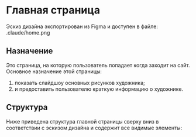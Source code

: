 # Главная страница

Эскиз дизайна экспортирован из Figma и доступен в файле: .claude/home.png

## Назначение

Это страница, на которую пользователь попадает когда заходит на сайт.
Основное назначение этой страницы:

1. показать слайдшоу основных рисунков художника;
2. и предоставить пользователю краткую информацию о художнике.

## Структура

Ниже приведена структура главной страницы сверху вниз в соответствии с эскизом дизайна и содержит все видимые элементы:
<home>
<Navigation>
<ArtistLogo />
<NavButtons>
<Home />
<CurriculumVitae />
<ArtGallery/>
</NavButtons>
</Navigation>
<HeroSlideshow>
<MetadataOverlay>
<TopBottomGradientShadow />
<Size />
<Description />
<FileWeight />
<ArtTitle>
<Barcode />
<Title />
<SquaresSVG />
</ArtTitle>
</MetadataOverlay>
<Slideshow />
<ArtistBranding>
<ArtistLogo />
<BrandingText />
<SlideshowControllers />
<BottomTopGradientShadow />
</ArtistBranding>
</HeroSlideshow>
<AboutMe>
<CharacterIllustration />
<InfoCard>
<Title>
<ArtistName />
<DayOfBirth />
<Location />
<ShortSelfPresentationText />
</InfoCard>
</AboutMe>

 <Footer>
   <SocialLinks>
     <Artstation />
     <X_Twitter />
     <Telegram />
     <Youtube />
     <Discord />
     <VK />
   </SocialLinks>
   <Nav>
     <Home />
     <CurriculumVitae />
     <ArtGallery />
     <Projects />
   </Nav>
   <ScanningSVG>
   <WavedBackground>
 </Footer>
</home>

Ниже приведено описание некоторых важных элементов.

### Navigation

Общая для всех страниц панель навигации. Так что по сути не является частью главной страницы.
Но отображатся на ней на самом верху.

При прокручивании экрана перемещается вслед за скроллом.
Имеет прозрачность и эффект блюр. Выглядит как матовое серое полупрозрачное стекло.

Пример кнопки для текущей страницы:

```
[◊] HOME
```

Пример кнопки для всех остальных страниц:

```
/ ART GALLERY
```

Кнопки на этой панели имеют две анимации:

- при наведении;
- при нажатии.

#### При наведении

1. Кнопка текущей страницы меняет цвет с бирюзового на белый
2. Кнопка раздела, на который навели курсор мыши, меняет цвет с белого на бирюзовый.

#### При нажатии

1. Кнопка текущей страницы выполнят path transform для разделителя [◊] -> /
2. Кнопка раздела, на который навели курсор мыши, выполнят path transform для разделителя / -> [◊]

path transform выполняется в два шага:

1. [◊] -> |
2. | -> /

обратный path transform в обратном порядке:

1. / -> |
2. | -> [◊]

/, |, [◊] - это три SVG иконки:
/ - .claude/nav1.svg
| - .claude/nav2.svg
[◊] .claude/nav3.svg

### HeroSlideshow

Пожалуй главный элемент на страницы. Отображает слайдшоу артов.
Для плавного перехода между рисунками HeroSlideshow загружает все арты,
и помечает текущий как видимый, остальные не видны.

> Важно! Предзагруженные рисунки лежат друг под другом по оси Z и не смещены относительно друг друга по осям X и Y

Каждые 5 секунд происходит плавная смена видимого арта.

#### Типы артов для адаптивного отображения

Арты классифицируются по трем категориям для оптимального отображения на разных устройствах:

- **Вертикальные арты** - оптимизированы для просмотра на мобильных устройствах (портретная ориентация)
- **Горизонтальные арты** - оптимизированы для просмотра на десктопе (ландшафтная ориентация)
- **Смешанные арты** - универсальные, хорошо смотрятся как на десктопе, так и на мобильных устройствах

Система автоматически подбирает наиболее подходящие арты в зависимости от устройства пользователя.

### Size

Тут текстом показано размер рисунка, который сейчас отображается.
Пример:

```
size:
6264/3554
```

Шрифт: Erbos Draco 1st Open NBP

### Description

Тут текстом выводится описание рисунка, который сейчас отображается.
Пример:

```
Description:
Comm-Illustration
```

Шрифт: Erbos Draco 1st Open NBP

### FileWeight

Тут текстом отображает размер оригинального файла рисунка, который сейчас отображается.
Пример:

```
weight:
8.3 mb
```

Шрифт: Erbos Draco 1st Open NBP

### ArtTitle

Тут текстом отображает название рисунка, который сейчас отображается.
Дизайн этого элемента имеет более сложную структуру.
Barcode - Штрихкод белым цветом
Title - название рисунка
SquaresSVG - .claude/square_svg.svg

Шрифт: Erbos Draco 1st Open NBP

### TopBottomGradientShadow

Градиент предназначенный для того, чтобы текст MetadataOverlay лучше читался:

```css
background: linear-gradient(180deg, rgba(0, 0, 0, 0.7) 40.38%, #ffffff 100%);
mix-blend-mode: multiply;
opacity: 0.7;
```

### BottomTopGradientShadow

Градиент предназначенный для того, чтобы текст ArtistBranding лучше читался:

```css
background: linear-gradient(180deg, #ffffff 0%, #000000 100%);
mix-blend-mode: multiply;
opacity: 0.7;
```

### SlideshowControllers

Кнопки управления слайдшоу. Расположены в правом нижнем углу. Имеют особый дизайн и анимацию.

Вот более подробная структура:
<SlideshowControllers>
<PrevButton />
<PlayPauseButton />
<NextButton />
</SlideshowControllers>

Все элементы расположены в одну строку в три колонки.
Вот как они выглядят:

1.  PrevButton - круг с залитым фоном, в котором сделана прорезь в виде символа <
2.  NextButton - круг с залитым фоном, в котором сделана прорезь в виде символа >
3.  PlayPauseButton - в зависимости от состояния иконка паузы или play, обведенная кругом прогрессера с анимацией. Прогрессер заполняется красным.

### CharacterIllustration

Аватар художника: .claude/avatar.png

### InfoCard

Карточка с краткой информацией о художнике. Важно обратить внимание на дизайн элементов карточки и на шрифты.
Фон карточки серый, правый нижний угол скруглен.

Сверху вниз карточка содержит:

1.  В верхней части заголовок '/About me'. Шрифт заголовка: ISL_Andvari
2.  Расположенные в две колонки: ArtistName и DayOfBirth.
    Фон заголовка каждой черный, правый нижний угол скруглен. Шрифт белый: Content
    Имя и дата рождения написаны шрифтом ISL_Andvari крупно.
    В ArtistName есть третья строка, где мелким шрифтом написан никнейм. Шрифт: Content
3.  Location - краткое текущее местоположение художника.
4.  Разделительная черта
5.  Текст с самопрезентацией художника.

ArtistName, DayOfBirth и Location могут быть реализованы одним и тем же компонентом React.

### ScanningSVG

📡 стикер .claude/footer.png

### SocialLinks

Это ссылки на социальные сети, например:
<Discord>
[{{DiscordSVG}}] Discord
</Discord>
Тут используется шрифт Erbos Draco 1st Open NBP.
При наведении курсора мыши понятная пользователю анимация, которая подсказывает, что на этот элемент можно нажать.

### Nav

Шрифт всех элементов: Erbos Draco 1st NBP
Например:

```
НОМЕ
```

При наведении курсора мыши понятная пользователю анимация, которая подсказывает, что на этот элемент можно нажать.

## Пользовательские истории

### Ландинг - Главная страница

**Как гость, я хочу:**

1. **Ознакомиться с творчеством художника**

   - Зайти на главную страницу сайта через `Navigation`
   - Увидеть слайдшоу самых интересных артов в компоненте `HeroSlideshow`
   - Видеть метаданные арта (размер, описание, вес файла) в `MetadataOverlay`
   - Управлять слайдшоу через `SlideshowControllers` (пауза/воспроизведение, предыдущий/следующий)
   - Видеть арты, оптимизированные для моего устройства (вертикальные для мобильных, горизонтальные для десктопа, смешанные для универсального просмотра)

2. **Узнать больше о художнике**

   - Проскроллить главную страницу вниз до секции `AboutMe`
   - Увидеть аватар художника `CharacterIllustration` и информацию в `InfoCard`
   - Прочитать краткую самопрезентацию художника
   - Перейти по ссылкам на социальные сети через `SocialLinks` в `Footer`
   - Перейти в раздел резюме через `Navigation` → `CurriculumVitae`
   - Перейти в галерею через `Navigation` → `ArtGallery`

3. **Получить информацию о заказах и стоимости**

   - Перейти на отдельную страницу регистрации заказчика через `Navigation` или CTA-кнопку
   - Ознакомиться с информацией о стоимости работ на странице регистрации
   - Узнать о процессе заказа и требованиях к заказчикам
   - Зарегистрироваться как заказчик для размещения заказов

### Критерии приемки

- ✅ Слайдшоу автоматически переключается каждые 5 секунд
- ✅ Пользователь может остановить автопроигрывание и управлять вручную
- ✅ Все ссылки в `Navigation` и `Footer` работают корректно
- ✅ Адаптивный дизайн корректно отображается на мобильных устройствах
- ✅ Анимации навигации работают согласно спецификации (hover, клик, path transform)
- ✅ Социальные сети открываются в новой вкладке